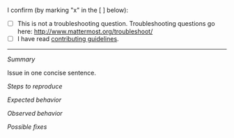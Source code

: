 I confirm (by marking "x" in the [ ] below): 

- [ ] This is not a troubleshooting question. Troubleshooting questions go here: http://www.mattermost.org/troubleshoot/
- [ ] I have read [contributing guidelines](https://github.com/mattermost/desktop/blob/master/CONTRIBUTING.md). 

---

*Summary*

Issue in one concise sentence.

*Steps to reproduce*

<!--
Please include: 
- Operating System
- Mattermost Desktop App version (See **Help > Version Number**) 
- Mattermost Server version (See **Mattermost Menu > About Mattermost**, where **Mattermost Menu** can be accessed by clicking on three dots next to your profile picture) 
- Clear steps to reproduce the issue
-->

*Expected behavior*

*Observed behavior*

<!--
Please include relevant error messages and/or screenshots.
-->

*Possible fixes*

<!--
If you can, link to the line of code that might be responsible for the problem.
-->
